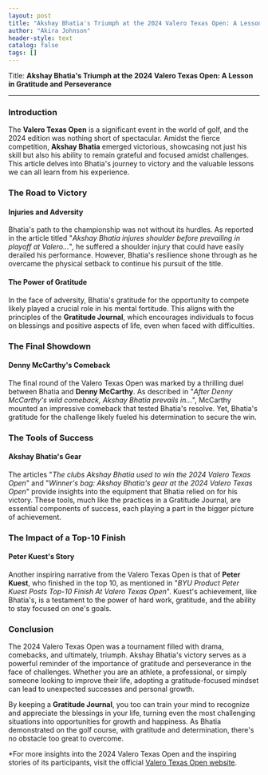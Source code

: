```yaml
---
layout: post
title: "Akshay Bhatia's Triumph at the 2024 Valero Texas Open: A Lesson in Gratitude and Perseverance"
author: "Akira Johnson"
header-style: text
catalog: false
tags: []
---
```


Title: **Akshay Bhatia's Triumph at the 2024 Valero Texas Open: A Lesson in Gratitude and Perseverance**

---

### Introduction

The **Valero Texas Open** is a significant event in the world of golf, and the 2024 edition was nothing short of spectacular. Amidst the fierce competition, **Akshay Bhatia** emerged victorious, showcasing not just his skill but also his ability to remain grateful and focused amidst challenges. This article delves into Bhatia's journey to victory and the valuable lessons we can all learn from his experience.

### The Road to Victory

#### Injuries and Adversity

Bhatia's path to the championship was not without its hurdles. As reported in the article titled "*Akshay Bhatia injures shoulder before prevailing in playoff at Valero...*", he suffered a shoulder injury that could have easily derailed his performance. However, Bhatia's resilience shone through as he overcame the physical setback to continue his pursuit of the title.

#### The Power of Gratitude

In the face of adversity, Bhatia's gratitude for the opportunity to compete likely played a crucial role in his mental fortitude. This aligns with the principles of the **Gratitude Journal**, which encourages individuals to focus on blessings and positive aspects of life, even when faced with difficulties.

### The Final Showdown

#### Denny McCarthy's Comeback

The final round of the Valero Texas Open was marked by a thrilling duel between Bhatia and **Denny McCarthy**. As described in "*After Denny McCarthy's wild comeback, Akshay Bhatia prevails in...*", McCarthy mounted an impressive comeback that tested Bhatia's resolve. Yet, Bhatia's gratitude for the challenge likely fueled his determination to secure the win.

### The Tools of Success

#### Akshay Bhatia's Gear

The articles "*The clubs Akshay Bhatia used to win the 2024 Valero Texas Open*" and "*Winner's bag: Akshay Bhatia's gear at the 2024 Valero Texas Open*" provide insights into the equipment that Bhatia relied on for his victory. These tools, much like the practices in a Gratitude Journal, are essential components of success, each playing a part in the bigger picture of achievement.

### The Impact of a Top-10 Finish

#### Peter Kuest's Story

Another inspiring narrative from the Valero Texas Open is that of **Peter Kuest**, who finished in the top 10, as mentioned in "*BYU Product Peter Kuest Posts Top-10 Finish At Valero Texas Open*". Kuest's achievement, like Bhatia's, is a testament to the power of hard work, gratitude, and the ability to stay focused on one's goals.

### Conclusion

The 2024 Valero Texas Open was a tournament filled with drama, comebacks, and ultimately, triumph. Akshay Bhatia's victory serves as a powerful reminder of the importance of gratitude and perseverance in the face of challenges. Whether you are an athlete, a professional, or simply someone looking to improve their life, adopting a gratitude-focused mindset can lead to unexpected successes and personal growth. 

By keeping a **Gratitude Journal**, you too can train your mind to recognize and appreciate the blessings in your life, turning even the most challenging situations into opportunities for growth and happiness. As Bhatia demonstrated on the golf course, with gratitude and determination, there's no obstacle too great to overcome.

*For more insights into the 2024 Valero Texas Open and the inspiring stories of its participants, visit the official [Valero Texas Open website](https://www.valeroTexasopen.com).